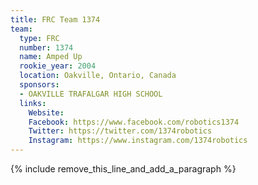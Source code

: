 ```yaml
---
title: FRC Team 1374
team:
  type: FRC
  number: 1374
  name: Amped Up
  rookie_year: 2004
  location: Oakville, Ontario, Canada
  sponsors:
  - OAKVILLE TRAFALGAR HIGH SCHOOL
  links:
    Website: 
    Facebook: https://www.facebook.com/robotics1374
    Twitter: https://twitter.com/1374robotics
    Instagram: https://www.instagram.com/1374robotics
---
```


{% include remove_this_line_and_add_a_paragraph %}